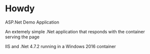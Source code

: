 # Howdy
ASP.Net Demo Application

An extemely simple .Net application that
responds with the container serving the page

IIS and .Net 4.7.2 running in a Windows 2016 container
